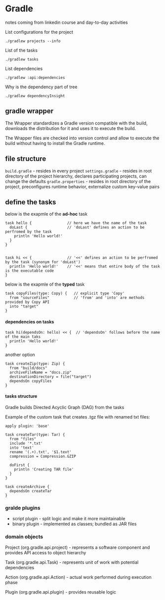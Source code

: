 # Gradle 

notes coming from linkedin course and day-to-day activities

List configurations for the project

```
./gradlew projects --info
```

List of the tasks
```
./gradlew tasks
```

List dependencies
```
./gradlew :api:dependencies
```

Why is the dependency part of tree
```
./gradlew dependencyInsight
```

## gradle wrapper
The Wrapper standardizes a Gradle version compatible with the build, downloads the distribution for it and uses it to execute the build.

The Wrapper files are checked into version control and allow to execute the build without having to install the Gradle runtime. 

## file structure
`build.gradle` - resides in every project
`settings.gradle` - resides in root directory of the project hierarchy, declares participating projects, can change the defaults
`gradle.properties` - resides in root directory of the project, preconfigures runtime behavior, externalize custom key-value pairs



## define the tasks
below is the exapmle of the __ad-hoc__ task
```
task hello {                // here we have the name of the task
  doLast {                  // 'doLast' defines an action to be perfromed by the task
    println 'Hello world!'
  }
}


task hi << {                // '<<' defines an action to be perfromed by the task (synonym for 'doLast')
  println 'Hello world!'    // '<<' means that entire body of the task is the executable code
}
```

below is the exapmle of the __typed__ task
```
task copyFiles(type: Copy) {   // explicit type 'Copy'
  from "sourceFiles"           // 'from' and 'into' are methods provided by Copy API
  into "target"
}
```

#### dependencies on tasks
```
task hi(dependsOn: hello) << {  // 'dependsOn' follows before the name of the main taks
  println 'Hello world!'    
}
```
another option 
```
task createZip(type: Zip) {
  from "build/docs"
  archiveFileName = "docs.zip"
  destinationDirectory = file("target")
  dependsOn copyFiles
}
```

#### tasks structure
Gradle builds Directed Acyclic Graph (DAG) from the tasks

Example of the custom task that creates .tgz file with renamed txt files:
```
apply plugin: 'base'

task createTar(type: Tar) {
  from "files"
  include '*.txt'
  into 'text'
  rename '(.+).txt', '$1.text'
  compression = Compression.GZIP
  
  doFirst {
    println 'Creating TAR file'
  }
}

task createArchive {
  dependsOn createTar
}

```

### gralde plugins
* script plugin - split logic and make it more maintainable
* binary plugin - implemented as classes; bundled as JAR files

### domain objects
Project (org.gradle.api.project) - represents a software component and provides API access to object hierarchy

Task (org.gradle.api.Task) - represents unit of work with potential dependencies

Action (org.gradle.api.Action) - actual work performed during execution phase

Plugin (org.gradle.api.plugin) - provides reusable logic





